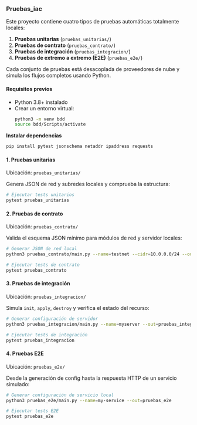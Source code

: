 ### Pruebas_iac

Este proyecto contiene cuatro tipos de pruebas automáticas totalmente locales:

1. **Pruebas unitarias** (`pruebas_unitarias/`)
2. **Pruebas de contrato** (`pruebas_contrato/`)
3. **Pruebas de integración** (`pruebas_integracion/`)
4. **Pruebas de extremo a extremo (E2E)** (`pruebas_e2e/`)

Cada conjunto de pruebas está desacoplada de proveedores de nube y simula los flujos completos usando Python.

#### Requisitos previos

- Python 3.8+ instalado  
- Crear un entorno virtual:
  ```bash
  python3 -m venv bdd
  source bdd/Scripts/activate
    ```

**Instalar dependencias**

  ```bash
  pip install pytest jsonschema netaddr ipaddress requests
  ```

#### 1. Pruebas unitarias

Ubicación: `pruebas_unitarias/`

Genera JSON de red y subredes locales y comprueba la estructura:

```bash
# Ejecutar tests unitarios
pytest pruebas_unitarias
```

#### 2. Pruebas de contrato

Ubicación: `pruebas_contrato/`

Valida el esquema JSON mínimo para módulos de red y servidor locales:

```bash
# Generar JSON de red local
python3 pruebas_contrato/main.py --name=testnet --cidr=10.0.0.0/24 --out=pruebas_contrato

# Ejecutar tests de contrato
pytest pruebas_contrato
```

#### 3. Pruebas de integración

Ubicación: `pruebas_integracion/`

Simula `init`, `apply`, `destroy` y verifica el estado del recurso:

```bash
# Generar configuración de servidor
python3 pruebas_integracion/main.py --name=myserver --out=pruebas_integracion

# Ejecutar tests de integración
pytest pruebas_integracion
```

#### 4. Pruebas E2E

Ubicación: `pruebas_e2e/`

Desde la generación de config hasta la respuesta HTTP de un servicio simulado:

```bash
# Generar configuración de servicio local
python3 pruebas_e2e/main.py --name=my-service --out=pruebas_e2e

# Ejecutar tests E2E
pytest pruebas_e2e
```

